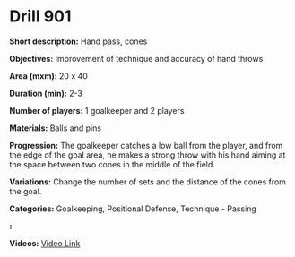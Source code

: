# Drill 901

**Short description:**
Hand pass, cones

**Objectives:**
Improvement of technique and accuracy of hand throws

**Area (mxm):**
20 x 40

**Duration (min):**
2-3

**Number of players:**
1 goalkeeper and 2 players

**Materials:**
Balls and pins

**Progression:**
The goalkeeper catches a low ball from the player, and from the edge of the goal area, he makes a strong throw with his hand aiming at the space between two cones in the middle of the field.

**Variations:**
Change the number of sets and the distance of the cones from the goal.

**Categories:**
Goalkeeping, Positional Defense, Technique - Passing

**:**


**Videos:**
[Video Link](https://www.youtube.com/embed/yvVti7Nwx2Y)

